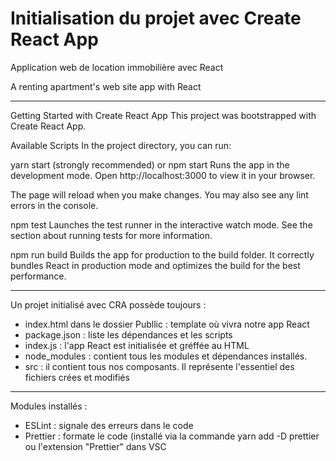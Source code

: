 # Initialisation du projet avec Create React App

Application web de location immobilière avec React

A renting apartment's web site app with React

*********************************************************************************************************
Getting Started with Create React App
This project was bootstrapped with Create React App.

Available Scripts
In the project directory, you can run:

yarn start (strongly recommended) or npm start
Runs the app in the development mode.
Open http://localhost:3000 to view it in your browser.

The page will reload when you make changes.
You may also see any lint errors in the console.

npm test
Launches the test runner in the interactive watch mode.
See the section about running tests for more information.

npm run build
Builds the app for production to the build folder.
It correctly bundles React in production mode and optimizes the build for the best performance.
************************************************************************************************
Un projet initialisé avec CRA possède toujours :
- index.html dans le dossier Publlic : template où vivra notre app React
- package.json : liste les dépendances et les scripts
- index.js : l'app React est initialisée et gréffée au HTML
- node_modules : contient tous les modules et dépendances installés.
- src : il contient tous nos composants. Il représente l'essentiel des fichiers crées et modifiés
**************************************************************************************************
Modules installés :
- ESLint : signale des erreurs dans le code
- Prettier : formate le code (installé via la commande yarn add -D prettier ou l'extension "Prettier" dans VSC


